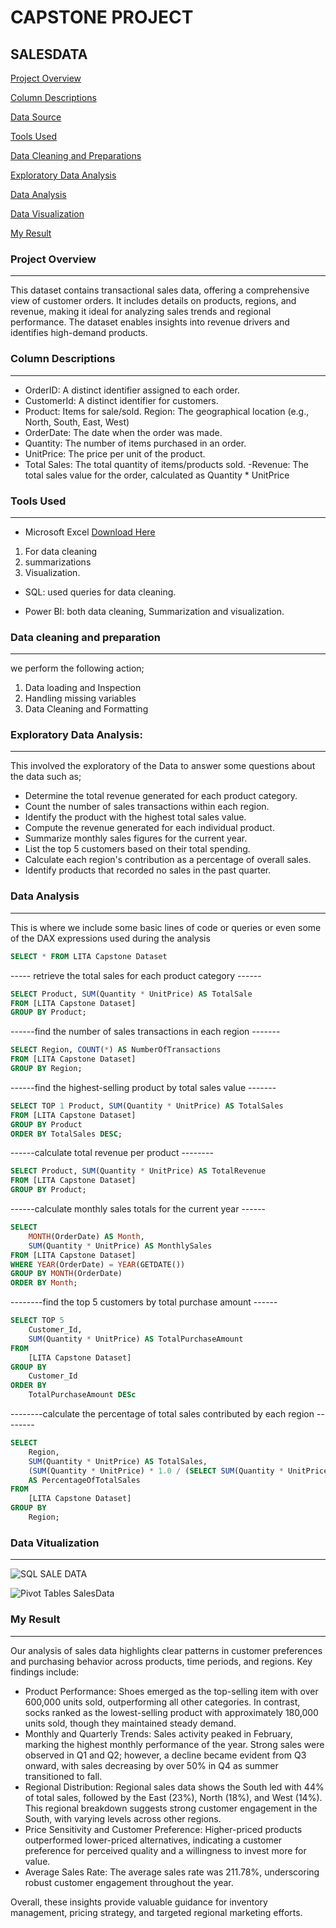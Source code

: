 # CAPSTONE PROJECT

## SALESDATA
[Project Overview](#project-overview)

[Column Descriptions](#column-descriptions)

[Data Source](#data-source)

[Tools Used](#tools-used)

 [Data Cleaning and Preparations](#data-cleaning-and-preparations)
 
[Exploratory Data Analysis](#exploratory-data-analysis)
 
 [Data Analysis](#data-analysis)
 
 [Data Visualization](#data-visualization)
 
 [My Result](#my-result)

### Project Overview
---
 This dataset contains transactional sales data, offering a comprehensive view of customer orders. It includes details on products, regions, and revenue, making it ideal for analyzing sales trends and regional performance. The dataset enables insights into revenue drivers and identifies high-demand products.

### Column Descriptions
---

- OrderID: A distinct identifier assigned to each order.
- CustomerId: A distinct identifier for customers.
- Product: Items for sale/sold.
Region: The geographical location (e.g., North, South, East, West) 
- OrderDate: The date when the order was made.
- Quantity: The number of items purchased in an order.
- UnitPrice: The price per unit of the product.
- Total Sales: The total quantity of items/products sold.
-Revenue: The total sales value for the order, calculated as Quantity * UnitPrice

### Tools Used
---
- Microsoft Excel [Download Here](https://www.microsft.com)
1. For data cleaning
2. summarizations
3. Visualization.

- SQL: used queries for data cleaning.

- Power BI:  both data cleaning, Summarization and visualization.

### Data cleaning and preparation 
---
 we perform the following action;

1. Data loading and Inspection
2. Handling missing variables
3. Data Cleaning and Formatting

### Exploratory Data Analysis:
---
This involved the exploratory of the Data to answer some questions about the data such as;
- Determine the total revenue generated for each product category.
- Count the number of sales transactions within each region.
- Identify the product with the highest total sales value.
- Compute the revenue generated for each individual product.
- Summarize monthly sales figures for the current year.
- List the top 5 customers based on their total spending.
- Calculate each region's contribution as a percentage of overall sales.
- Identify products that recorded no sales in the past quarter.




### Data Analysis
---
This is where we include some basic lines of code or queries or even some of the DAX expressions used during the analysis

```SQL
SELECT * FROM LITA Capstone Dataset
```
----- retrieve the total sales for each product category ------

```SQL
SELECT Product, SUM(Quantity * UnitPrice) AS TotalSale
FROM [LITA Capstone Dataset]
GROUP BY Product;
```
------find the number of sales transactions in each region -------

```SQL
SELECT Region, COUNT(*) AS NumberOfTransactions
FROM [LITA Capstone Dataset]
GROUP BY Region;
```

------find the highest-selling product by total sales value -------

```SQL
SELECT TOP 1 Product, SUM(Quantity * UnitPrice) AS TotalSales
FROM [LITA Capstone Dataset]
GROUP BY Product
ORDER BY TotalSales DESC;
```
------calculate total revenue per product --------

```SQL
SELECT Product, SUM(Quantity * UnitPrice) AS TotalRevenue
FROM [LITA Capstone Dataset]
GROUP BY Product;
```
------calculate monthly sales totals for the current year ------

```SQL
SELECT 
    MONTH(OrderDate) AS Month, 
    SUM(Quantity * UnitPrice) AS MonthlySales
FROM [LITA Capstone Dataset]
WHERE YEAR(OrderDate) = YEAR(GETDATE())
GROUP BY MONTH(OrderDate)
ORDER BY Month;
```
--------find the top 5 customers by total purchase amount ------

```SQL
SELECT TOP 5 
    Customer_Id, 
    SUM(Quantity * UnitPrice) AS TotalPurchaseAmount
FROM 
    [LITA Capstone Dataset]
GROUP BY 
    Customer_Id
ORDER BY 
    TotalPurchaseAmount DESc
```
--------calculate the percentage of total sales contributed by each region --------

```SQL
SELECT 
    Region,
    SUM(Quantity * UnitPrice) AS TotalSales,
    (SUM(Quantity * UnitPrice) * 1.0 / (SELECT SUM(Quantity * UnitPrice) FROM [LITA Capstone Dataset])) * 100
	AS PercentageOfTotalSales
FROM 
    [LITA Capstone Dataset]
GROUP BY 
    Region;
```



### Data Vitualization
---
![SQL SALE DATA](https://github.com/user-attachments/assets/7e5fe9ec-7825-4521-81cd-c332cce8e5fd)



![Pivot Tables SalesData](https://github.com/user-attachments/assets/df608dbe-13dd-4afc-a68a-f54d463fbf33)



### My Result
---
Our analysis of sales data highlights clear patterns in customer preferences and purchasing behavior across products, time periods, and regions.
Key findings include:
- Product Performance: Shoes emerged as the top-selling item with over 600,000 units sold, outperforming all other categories. In contrast, socks ranked as the lowest-selling product with approximately 180,000 units sold, though they maintained steady demand.
- Monthly and Quarterly Trends: Sales activity peaked in February, marking the highest monthly performance of the year. Strong sales were observed in Q1 and Q2; however, a decline became evident from Q3 onward, with sales decreasing by over 50% in Q4 as summer transitioned to fall.
- Regional Distribution: Regional sales data shows the South led with 44% of total sales, followed by the East (23%), North (18%), and West (14%). This regional breakdown suggests strong customer engagement in the South, with varying levels across other regions.
- Price Sensitivity and Customer Preference: Higher-priced products outperformed lower-priced alternatives, indicating a customer preference for perceived quality and a willingness to invest more for value.
- Average Sales Rate: The average sales rate was 211.78%, underscoring robust customer engagement throughout the year.

Overall, these insights provide valuable guidance for inventory management, pricing strategy, and targeted regional marketing efforts.

